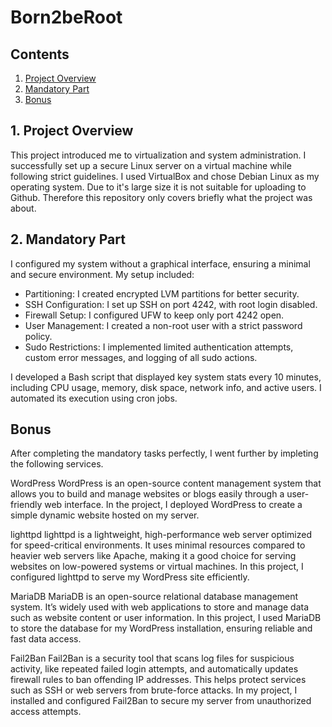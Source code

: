 # Born2beRoot

## Contents

1. [Project Overview](#1-Project-overview)
2. [Mandatory Part](#2-Mandatory-Part)
3. [Bonus](#3-Bonus)

## 1. Project Overview

This project introduced me to virtualization and system administration. I successfully set up a secure Linux server on a virtual machine while following strict guidelines. I used VirtualBox and chose Debian Linux as my operating system. Due to it's large size it is not suitable for uploading to Github. Therefore this repository only covers briefly what the project was about.

## 2. Mandatory Part

I configured my system without a graphical interface, ensuring a minimal and secure environment. My setup included:

- Partitioning: I created encrypted LVM partitions for better security.
- SSH Configuration: I set up SSH on port 4242, with root login disabled.
- Firewall Setup: I configured UFW to keep only port 4242 open.
- User Management: I created a non-root user with a strict password policy.
- Sudo Restrictions: I implemented limited authentication attempts, custom error messages, and logging of all sudo actions.

I developed a Bash script that displayed key system stats every 10 minutes, including CPU usage, memory, disk space, network info, and active users. I automated its execution using cron jobs.

## Bonus

After completing the mandatory tasks perfectly, I went further by impleting the following services.

WordPress
WordPress is an open-source content management system that allows you to build and manage websites or blogs easily through a user-friendly web interface. In the project, I deployed WordPress to create a simple dynamic website hosted on my server.

lighttpd
lighttpd is a lightweight, high-performance web server optimized for speed-critical environments. It uses minimal resources compared to heavier web servers like Apache, making it a good choice for serving websites on low-powered systems or virtual machines. In this project, I configured lighttpd to serve my WordPress site efficiently.

MariaDB
MariaDB is an open-source relational database management system. It’s widely used with web applications to store and manage data such as website content or user information. In this project, I used MariaDB to store the database for my WordPress installation, ensuring reliable and fast data access.

Fail2Ban
Fail2Ban is a security tool that scans log files for suspicious activity, like repeated failed login attempts, and automatically updates firewall rules to ban offending IP addresses. This helps protect services such as SSH or web servers from brute-force attacks. In my project, I installed and configured Fail2Ban to secure my server from unauthorized access attempts.
